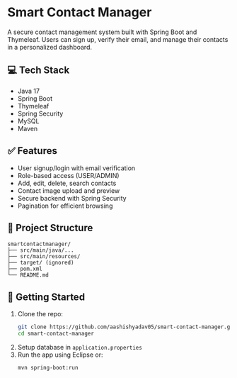 
# Smart Contact Manager

A secure contact management system built with Spring Boot and Thymeleaf. Users can sign up, verify their email, and manage their contacts in a personalized dashboard.

## 💻 Tech Stack

- Java 17
- Spring Boot
- Thymeleaf
- Spring Security
- MySQL
- Maven

## ✅ Features

- User signup/login with email verification
- Role-based access (USER/ADMIN)
- Add, edit, delete, search contacts
- Contact image upload and preview
- Secure backend with Spring Security
- Pagination for efficient browsing

## 📁 Project Structure

```
smartcontactmanager/
├── src/main/java/...
├── src/main/resources/
├── target/ (ignored)
├── pom.xml
└── README.md
```

## 🚀 Getting Started

1. Clone the repo:
   ```bash
   git clone https://github.com/aashishyadav05/smart-contact-manager.git
   cd smart-contact-manager

   ```
2. Setup database in `application.properties`
3. Run the app using Eclipse or:
   ```bash
   mvn spring-boot:run
   ```
